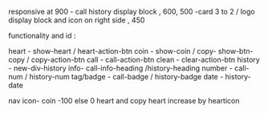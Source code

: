 responsive at 
900 - call history display block ,
600,
500 -card 3 to 2 / logo display block and icon on right side  , 
450

functionality and id : 

heart - show-heart / heart-action-btn
coin - show-coin / 
copy- show-btn-copy / copy-action-btn
call - call-action-btn
clean - clear-action-btn
history - new-div-history
info- call-info-heading /history-heading
number -  call-num / history-num
tag/badge - call-badge / history-badge
date - history-date

nav icon-
coin -100 else 0 heart and copy
heart increase by hearticon
